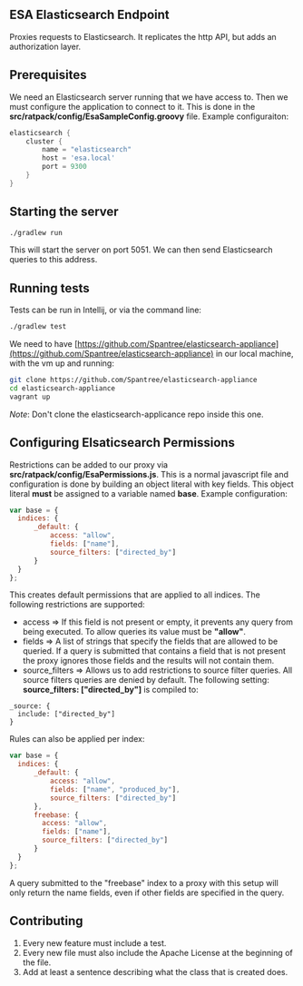 ESA Elasticsearch Endpoint
--------------------------

Proxies requests to Elasticsearch. It replicates the http API, but adds an authorization layer.

## Prerequisites
We need an Elasticsearch server running that we have access to.
Then we must configure the application to connect to it. This is done
in the __src/ratpack/config/EsaSampleConfig.groovy__ file. Example configuraiton:

```groovy
elasticsearch {
    cluster {
        name = "elasticsearch"
        host = 'esa.local'
        port = 9300
    }
}
```


## Starting the server
```bash
./gradlew run
```

This will start the server on port 5051. We can then send Elasticsearch queries to this address.

## Running tests
Tests can be run in Intellij, or via the command line:

```bash
./gradlew test
```

We need to have [https://github.com/Spantree/elasticsearch-appliance](https://github.com/Spantree/elasticsearch-appliance) in our
local machine, with the vm up and running:

```bash
git clone https://github.com/Spantree/elasticsearch-appliance
cd elasticsearch-appliance
vagrant up
```

_Note_: Don't clone the elasticsearch-applicance repo inside this one.

## Configuring Elsaticsearch Permissions
Restrictions can be added to our proxy via __src/ratpack/config/EsaPermissions.js__.
This is a normal javascript file and configuration is done by building an object literal with key fields. This object
literal __must__ be assigned to a variable named __base__. Example configuration:

```javascript
var base = {
  indices: {
      _default: {
          access: "allow",
          fields: ["name"],
          source_filters: ["directed_by"]
      }
  }
};
```
This creates default permissions that are applied to all indices. The following restrictions are supported:

* access => If this field is not present or empty, it prevents any query from being executed. To allow queries its 
value must be __"allow"__.
* fields => A list of strings that specify the fields that are allowed to be queried. If a query is submitted that contains
a field that is not present the proxy ignores those fields and the results will not contain them.
* source_filters => Allows us to add restrictions to source filter queries. All source filters queries are denied by default.
The following setting: __source_filters: ["directed_by"]__ is compiled to:
```
_source: {
  include: ["directed_by"]
}
```

Rules can also be applied per index:

```javascript
var base = {
  indices: {
      _default: {
          access: "allow",
          fields: ["name", "produced_by"],
          source_filters: ["directed_by"]
      },
      freebase: {
        access: "allow",
        fields: ["name"],
        source_filters: ["directed_by"]
      }
  }
};
```
A query submitted to the "freebase" index to a proxy with this setup will only return the name fields, even if other
fields are specified in the query.

## Contributing
1. Every new feature must include a test. 
2. Every new file must also include the Apache License at the beginning of the file.
3. Add at least a sentence describing what the class that is created does.
